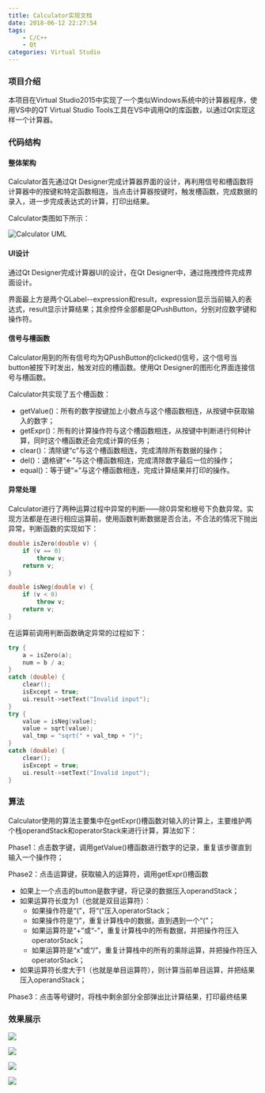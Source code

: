 ```yaml
---
title: Calculator实现文档
date: 2018-06-12 22:27:54
tags:
	- C/C++
	- Qt
categories: Virtual Studio
---
```


### 项目介绍

本项目在Virtual Studio2015中实现了一个类似Windows系统中的计算器程序，使用VS中的QT Virtual Studio Tools工具在VS中调用Qt的库函数，以通过Qt实现这样一个计算器。 

### 代码结构

#### 整体架构

Calculator首先通过Qt Designer完成计算器界面的设计，再利用信号和槽函数将计算器中的按键和特定函数相连，当点击计算器按键时，触发槽函数，完成数据的录入，进一步完成表达式的计算，打印出结果。

Calculator类图如下所示：

![Calculator UML](https://github.com/xzjqx/Calculator_Qt/blob/master/images/Calculator_UML.jpg) 

#### UI设计

通过Qt Designer完成计算器UI的设计，在Qt Designer中，通过拖拽控件完成界面设计。

界面最上方是两个QLabel--expression和result，expression显示当前输入的表达式，result显示计算结果；其余控件全部都是QPushButton，分别对应数字键和操作符。

#### 信号与槽函数

Calculator用到的所有信号均为QPushButton的clicked()信号，这个信号当button被按下时发出，触发对应的槽函数。使用Qt Designer的图形化界面连接信号与槽函数。

Calculator共实现了五个槽函数：

- getValue()：所有的数字按键加上小数点与这个槽函数相连，从按键中获取输入的数字；
- getExpr()：所有的计算操作符与这个槽函数相连，从按键中判断进行何种计算，同时这个槽函数还会完成计算的任务；
- clear()：清除键“c”与这个槽函数相连，完成清除所有数据的操作；
- del()：退格键“<-”与这个槽函数相连，完成清除数字最后一位的操作；
- equal()：等于键“=”与这个槽函数相连，完成计算结果并打印的操作。

#### 异常处理

Calculator进行了两种运算过程中异常的判断——除0异常和根号下负数异常。实现方法都是在进行相应运算前，使用函数判断数据是否合法，不合法的情况下抛出异常，判断函数的实现如下： 

```C++
double isZero(double v) {
    if (v == 0)
        throw v;
    return v;
}

double isNeg(double v) {
    if (v < 0)
        throw v;
    return v;
}
```

在运算前调用判断函数确定异常的过程如下：

```C++
try {
    a = isZero(a);
    num = b / a;
}
catch (double) {
    clear();
    isExcept = true;
    ui.result->setText("Invalid input");
}
try {
    value = isNeg(value);
    value = sqrt(value);
    val_tmp = "sqrt(" + val_tmp + ")";
}
catch (double) {
    clear();
    isExcept = true;
    ui.result->setText("Invalid input");
}
```



### 算法

Calculator使用的算法主要集中在getExpr()槽函数对输入的计算上，主要维护两个栈operandStack和operatorStack来进行计算，算法如下：

 

Phase1：点击数字键，调用getValue()槽函数进行数字的记录，重复该步骤直到输入一个操作符；

Phase2：点击运算键，获取输入的运算符，调用getExpr()槽函数

- 如果上一个点击的button是数字键，将记录的数据压入operandStack；
- 如果运算符长度为1（也就是双目运算符）：
  - 如果操作符是“(”，将“(”压入operatorStack；
  - 如果操作符是“)”，重复计算栈中的数据，直到遇到一个“(”；
  - 如果运算符是“+”或“-”，重复计算栈中的所有数据，并把操作符压入operatorStack；
  - 如果运算符是“x”或“/”，重复计算栈中的所有的乘除运算，并把操作符压入operatorStack；
- 如果运算符长度大于1（也就是单目运算符），则计算当前单目运算，并把结果压入operandStack；

Phase3：点击等号键时，将栈中剩余部分全部弹出比计算结果，打印最终结果

### 效果展示

![](https://github.com/xzjqx/Calculator_Qt/blob/master/images/operator_priority.gif)

![](https://github.com/xzjqx/Calculator_Qt/blob/master/images/parentheses.gif)

![](https://github.com/xzjqx/Calculator_Qt/blob/master/images/unary_operation.gif)

![](https://github.com/xzjqx/Calculator_Qt/blob/master/images/exception.gif)


